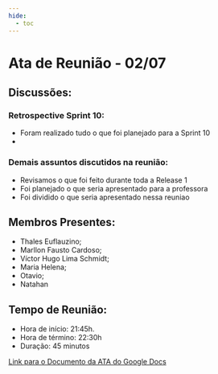 ```yaml
---
hide:
  - toc
---
```


# Ata de Reunião - 02/07

## Discussões:

### Retrospective Sprint 10:
* Foram realizado tudo o que foi planejado para a Sprint 10
* 
### Demais assuntos discutidos na reunião:
* Revisamos o que foi feito durante toda a Release 1
* Foi planejado o que seria apresentado para a professora
* Foi dividido o que seria apresentado nessa reuniao

## Membros Presentes:
- Thales Euflauzino;
- Marllon Fausto Cardoso;
- Víctor Hugo Lima Schmidt;
- Maria Helena;
- Otavio;
- Natahan

## Tempo de Reunião:
- Hora de início: 21:45h.
- Hora de término: 22:30h
- Duração: 45 minutos

<a href="https://docs.google.com/document/d/1rc6C_01yYmb9X4UXKJYjL1c7oi9JTs7CeqhPB9jj7Go/edit">Link para o Documento da ATA do Google Docs</a>

